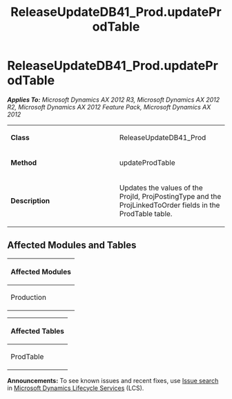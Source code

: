 ﻿---
title: ReleaseUpdateDB41_Prod.updateProdTable
TOCTitle: ReleaseUpdateDB41_Prod.updateProdTable
ms:assetid: 9208b718-f9fd-8fc5-83b1-2ba39afeda2f
ms:mtpsurl: https://msdn.microsoft.com/en-us/library/JJ736593(v=AX.60)
ms:contentKeyID: 49709781
ms.date: 05/18/2015
mtps_version: v=AX.60
---

# ReleaseUpdateDB41\_Prod.updateProdTable 


_**Applies To:** Microsoft Dynamics AX 2012 R3, Microsoft Dynamics AX 2012 R2, Microsoft Dynamics AX 2012 Feature Pack, Microsoft Dynamics AX 2012_

<table>
<colgroup>
<col style="width: 50%" />
<col style="width: 50%" />
</colgroup>
<tbody>
<tr class="odd">
<td><p><strong>Class</strong></p></td>
<td><p>ReleaseUpdateDB41_Prod</p></td>
</tr>
<tr class="even">
<td><p><strong>Method</strong></p></td>
<td><p>updateProdTable</p></td>
</tr>
<tr class="odd">
<td><p><strong>Description</strong></p></td>
<td><p>Updates the values of the ProjId, ProjPostingType and the ProjLinkedToOrder fields in the ProdTable table.</p></td>
</tr>
</tbody>
</table>


## Affected Modules and Tables

<table>
<colgroup>
<col style="width: 100%" />
</colgroup>
<thead>
<tr class="header">
<th><p>Affected Modules</p></th>
</tr>
</thead>
<tbody>
<tr class="odd">
<td><p>Production</p></td>
</tr>
</tbody>
</table>


<table>
<colgroup>
<col style="width: 100%" />
</colgroup>
<thead>
<tr class="header">
<th><p>Affected Tables</p></th>
</tr>
</thead>
<tbody>
<tr class="odd">
<td><p>ProdTable</p></td>
</tr>
</tbody>
</table>

  
**Announcements:** To see known issues and recent fixes, use [Issue search](http://go.microsoft.com/fwlink/?linkid=389258) in [Microsoft Dynamics Lifecycle Services](http://go.microsoft.com/fwlink/?linkid=306505) (LCS).

